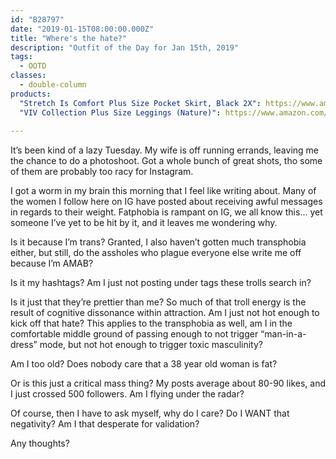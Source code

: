 ```yaml
---
id: "B28797"
date: "2019-01-15T08:00:00.000Z"
title: "Where's the hate?"
description: "Outfit of the Day for Jan 15th, 2019"
tags:
  - OOTD
classes:
  - double-column
products:
  "Stretch Is Comfort Plus Size Pocket Skirt, Black 2X": https://www.amazon.com/exec/obidos/ASIN/B06XK9X45Y/curvyandtrans-20
  "VIV Collection Plus Size Leggings (Nature)": https://www.amazon.com/exec/obidos/ASIN/B01MTYKYKC/curvyandtrans-20
  
---
```

It’s been kind of a lazy Tuesday. My wife is off running errands, leaving me the chance to do a photoshoot. Got a whole bunch of great shots, tho some of them are probably too racy for Instagram.

I got a worm in my brain this morning that I feel like writing about. Many of the women I follow here on IG have posted about receiving awful messages in regards to their weight. Fatphobia is rampant on IG, we all know this... yet someone I’ve yet to be hit by it, and it leaves me wondering why.

Is it because I’m trans? Granted, I also haven’t gotten much transphobia either, but still, do the assholes who plague everyone else write me off because I’m AMAB?

Is it my hashtags? Am I just not posting under tags these trolls search in?

Is it just that they’re prettier than me? So much of that troll energy is the result of cognitive dissonance within attraction. Am I just not hot enough to kick off that hate? This applies to the transphobia as well, am I in the comfortable middle ground of passing enough to not trigger “man-in-a-dress” mode, but not hot enough to trigger toxic masculinity?

Am I too old? Does nobody care that a 38 year old woman is fat?

Or is this just a critical mass thing? My posts average about 80-90 likes, and I just crossed 500 followers. Am I flying under the radar?

Of course, then I have to ask myself, why do I care? Do I WANT that negativity? Am I that desperate for validation?

Any thoughts?
